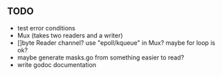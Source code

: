 TODO
----
- test error conditions
- Mux (takes two readers and a writer)
- []byte Reader channel?  use "epoll/kqueue" in Mux? maybe for loop is
  ok?
- maybe generate masks.go from something easier to read?
- write godoc documentation
